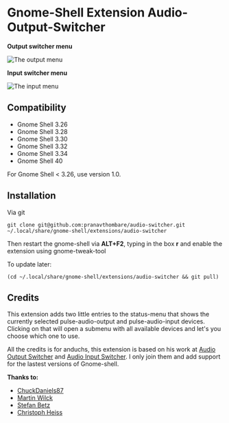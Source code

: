 # Gnome-Shell Extension Audio-Output-Switcher

**Output switcher menu**

![The output menu](http://imgur.com/3xliKfp.png)

**Input switcher menu**

![The input menu](http://imgur.com/4jazC67.png)

## Compatibility
  - Gnome Shell 3.26
  - Gnome Shell 3.28
  - Gnome Shell 3.30
  - Gnome Shell 3.32
  - Gnome Shell 3.34
  - Gnome Shell 40


For Gnome Shell < 3.26, use version 1.0.

## Installation

Via git

`
git clone git@github.com:pranavthombare/audio-switcher.git ~/.local/share/gnome-shell/extensions/audio-switcher
`

Then restart the gnome-shell via **ALT+F2**, typing in the box **r** and enable the extension using gnome-tweak-tool

To update later:

`
(cd ~/.local/share/gnome-shell/extensions/audio-switcher && git pull)
`

## Credits

This extension adds two little entries to the status-menu that shows the currently
selected pulse-audio-output and pulse-audio-input devices. Clicking on that will open a submenu with
all available devices and let's you choose which one to use.

All the credits is for anduchs, this extension is based on his work at [Audio Output Switcher](https://github.com/anduchs/audio-output-switcher) and [Audio Input Switcher](https://github.com/anduchs/audio-input-switcher). I only join them and
add support for the lastest versions of Gnome-shell.

**Thanks to:**
* [ChuckDaniels87](https://github.com/ChuckDaniels87)
* [Martin Wilck](https://github.com/mwilck)
* [Stefan Betz](https://github.com/encbladexp)
* [Christoph Heiss](https://github.com/christoph-heiss)
